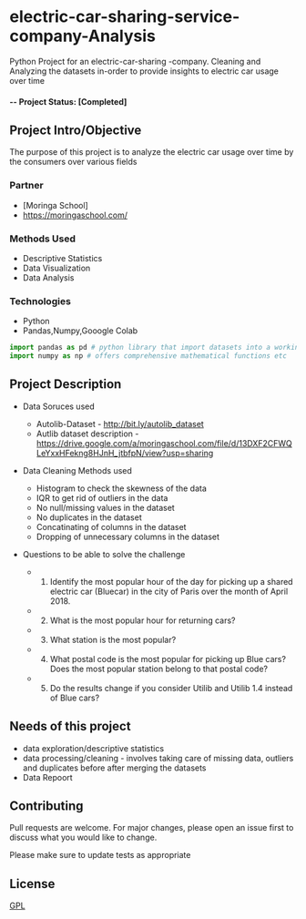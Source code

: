 # electric-car-sharing-service-company-Analysis
Python Project for an electric-car-sharing -company. Cleaning and Analyzing the datasets in-order to provide insights to electric car usage over time 

#### -- Project Status: [Completed]

## Project Intro/Objective
The purpose of this project is to analyze the electric car usage over time by the consumers over various fields

### Partner
* [Moringa School]
* https://moringaschool.com/

### Methods Used
* Descriptive Statistics
* Data Visualization
* Data Analysis

### Technologies
* Python
* Pandas,Numpy,Gooogle Colab

```python
import pandas as pd # python library that import datasets into a working env and does so much more such as helping in cleaning datasets etc
import numpy as np # offers comprehensive mathematical functions etc
```

## Project Description
 * Data Soruces used
    * Autolib-Dataset - http://bit.ly/autolib_dataset
    * Autlib dataset description - https://drive.google.com/a/moringaschool.com/file/d/13DXF2CFWQLeYxxHFekng8HJnH_jtbfpN/view?usp=sharing
    
  * Data Cleaning Methods used
    *  Histogram to check the skewness of the data
    *  IQR to get rid of outliers in the data
    *  No null/missing values in the dataset 
    *  No duplicates in the dataset
    *  Concatinating of columns in the dataset
    *  Dropping of unnecessary columns in the dataset
    
  * Questions to be able to solve the challenge 
     *  1. Identify the most popular hour of the day for picking up a shared electric car (Bluecar) in the city of Paris over the month of April 2018.
     *  2. What is the most popular hour for returning cars?
     *  3. What station is the most popular?
     *  4. What postal code is the most popular for picking up Blue cars? Does the most popular station belong to that postal code?
     *  5. Do the results change if you consider Utilib and Utilib 1.4 instead of Blue cars? 

## Needs of this project
- data exploration/descriptive statistics
- data processing/cleaning - involves taking care of missing data, outliers and duplicates before after merging the datasets
- Data Repoort 

## Contributing
Pull requests are welcome. For major changes, please open an issue first to discuss what you would like to change.

Please make sure to update tests as appropriate

## License
[GPL](https://www.gnu.org/licenses/gpl-3.0.en.html)
